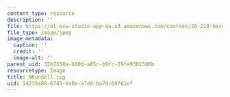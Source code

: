 ```yaml
---
content_type: resource
description: ''
file: https://ol-ocw-studio-app-qa.s3.amazonaws.com/courses/20-219-becoming-the-next-bill-nye-writing-and-hosting-the-educational-show-january-iap-2015/14236a8667416a8ea7ddba7dc69f61ef_NKundell.jpg
file_type: image/jpeg
image_metadata:
  caption: ''
  credit: ''
  image-alt: ''
parent_uid: 32b7558a-888d-a05c-b9fc-29fe9381506b
resourcetype: Image
title: NKundell.jpg
uid: 14236a86-6741-6a8e-a7dd-ba7dc69f61ef
---
```

